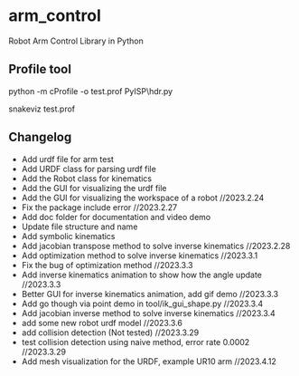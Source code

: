 # arm_control

Robot Arm Control Library in Python

## Profile tool

python -m cProfile -o test.prof PyISP\hdr.py

snakeviz test.prof

## Changelog

* Add urdf file for arm test
* Add URDF class for parsing urdf file
* Add the Robot class for kinematics
* Add the GUI for visualizing the urdf file
* Add the GUI for visualizing the workspace of a robot //2023.2.24
* Fix the package include error //2023.2.27
* Add doc folder for documentation and video demo
* Update file structure and name
* Add symbolic kinematics
* Add jacobian transpose method to solve inverse kinematics //2023.2.28
* Add optimization method to solve inverse kinematics //2023.3.1
* Fix the bug of optimization method //2023.3.3
* Add inverse kinematics animation to show how the angle update //2023.3.3
* Better GUI for inverse kinematics animation, add gif demo //2023.3.3
* Add go though via point demo in tool/ik_gui_shape.py //2023.3.4
* Add jacobian inverse method to solve inverse kinematics //2023.3.4
* add some new robot urdf model //2023.3.6
* add collision detection (Not tested) //2023.3.29
* test collision detection using naive method, error rate 0.0002 //2023.3.29
* Add mesh visualization for the URDF, example UR10 arm //2023.4.12
  